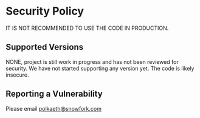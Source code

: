 # Security Policy

IT IS NOT RECOMMENDED TO USE THE CODE IN PRODUCTION.

## Supported Versions

NONE, project is still work in progress and has not been reviewed for security. We have not started supporting any version yet. The code is likely insecure.


## Reporting a Vulnerability

Please email polkaeth@snowfork.com
